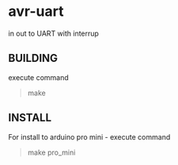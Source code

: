 # avr-uart
in out to UART with interrup

BUILDING
------------------------------
execute command
>make


INSTALL
-----------------------------
For install to arduino pro mini - execute command
>make pro_mini